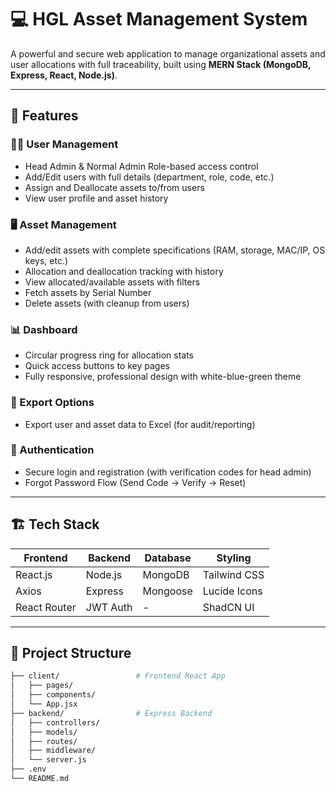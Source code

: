 # 💻 HGL Asset Management System

A powerful and secure web application to manage organizational assets and user allocations with full traceability, built using **MERN Stack (MongoDB, Express, React, Node.js)**.

---

## 🚀 Features

### 🧑‍💼 User Management
- Head Admin & Normal Admin Role-based access control
- Add/Edit users with full details (department, role, code, etc.)
- Assign and Deallocate assets to/from users
- View user profile and asset history

### 🖥️ Asset Management
- Add/edit assets with complete specifications (RAM, storage, MAC/IP, OS keys, etc.)
- Allocation and deallocation tracking with history
- View allocated/available assets with filters
- Fetch assets by Serial Number
- Delete assets (with cleanup from users)

### 📊 Dashboard
- Circular progress ring for allocation stats
- Quick access buttons to key pages
- Fully responsive, professional design with white-blue-green theme

### 📄 Export Options
- Export user and asset data to Excel (for audit/reporting)

### 🔐 Authentication
- Secure login and registration (with verification codes for head admin)
- Forgot Password Flow (Send Code → Verify → Reset)

---

## 🏗️ Tech Stack

| Frontend | Backend  | Database | Styling |
|----------|----------|----------|---------|
| React.js | Node.js  | MongoDB  | Tailwind CSS |
| Axios    | Express  | Mongoose | Lucide Icons |
| React Router | JWT Auth | - | ShadCN UI |

---

## 📁 Project Structure

```bash
├── client/                 # Frontend React App
│   ├── pages/
│   ├── components/
│   └── App.jsx
├── backend/                # Express Backend
│   ├── controllers/
│   ├── models/
│   ├── routes/
│   ├── middleware/
│   └── server.js
├── .env
└── README.md
